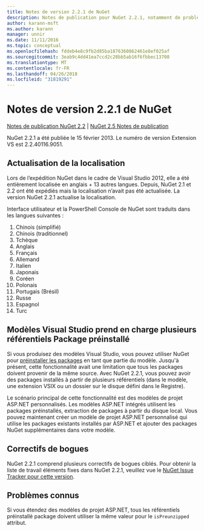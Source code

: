 ```yaml
---
title: Notes de version 2.2.1 de NuGet
description: Notes de publication pour NuGet 2.2.1, notamment de problèmes connus, des correctifs de bogues, les fonctionnalités ajoutées et dcr.
author: karann-msft
ms.author: karann
manager: unnir
ms.date: 11/11/2016
ms.topic: conceptual
ms.openlocfilehash: fddeb4e8c9fb2d85ba1876360862461e8ef025af
ms.sourcegitcommit: 3eab9c4dd41ea7ccd2c28bb5ab16f6fbbec13708
ms.translationtype: MT
ms.contentlocale: fr-FR
ms.lasthandoff: 04/26/2018
ms.locfileid: "31819291"
---
```

# <a name="nuget-221-release-notes"></a>Notes de version 2.2.1 de NuGet

[Notes de publication NuGet 2.2](../release-notes/nuget-2.2.md) | [NuGet 2.5 Notes de publication](../release-notes/nuget-2.5.md)

NuGet 2.2.1 a été publiée le 15 février 2013.  Le numéro de version Extension VS est 2.2.40116.9051.

## <a name="localization-refresh"></a>Actualisation de la localisation
Lors de l’expédition NuGet dans le cadre de Visual Studio 2012, elle a été entièrement localisée en anglais + 13 autres langues.  Depuis, NuGet 2.1 et 2.2 ont été expédiés mais la localisation n’avait pas été actualisée.  La version NuGet 2.2.1 actualise la localisation.

Interface utilisateur et la PowerShell Console de NuGet sont traduits dans les langues suivantes :

1. Chinois (simplifié)
1. Chinois (traditionnel)
1. Tchèque
1. Anglais
1. Français
1. Allemand
1. Italien
1. Japonais
1. Coréen
1. Polonais
1. Portugais (Brésil)
1. Russe
1. Espagnol
1. Turc

## <a name="visual-studio-templates-support-multiple-preinstalled-package-repositories"></a>Modèles Visual Studio prend en charge plusieurs référentiels Package préinstallé
Si vous produisez des modèles Visual Studio, vous pouvez utiliser NuGet pour [préinstaller les packages](../visual-studio-extensibility/visual-studio-templates.md) en tant que partie du modèle.  Jusqu'à présent, cette fonctionnalité avait une limitation que tous les packages doivent provenir de la même source.  Avec NuGet 2.2.1, vous pouvez avoir des packages installés à partir de plusieurs référentiels (dans le modèle, une extension VSIX ou un dossier sur le disque défini dans le Registre).

Le scénario principal de cette fonctionnalité est des modèles de projet ASP.NET personnalisés.  Les modèles ASP.NET intégrés utilisent les packages préinstallés, extraction de packages à partir du disque local.  Vous pouvez maintenant créer un modèle de projet ASP.NET personnalisé qui utilise les packages existants installés par ASP.NET et ajouter des packages NuGet supplémentaires dans votre modèle.

## <a name="bug-fixes"></a>Correctifs de bogues
NuGet 2.2.1 comprend plusieurs correctifs de bogues ciblés. Pour obtenir la liste de travail éléments fixes dans NuGet 2.2.1, veuillez vue le [NuGet Issue Tracker pour cette version](http://nuget.codeplex.com/workitem/list/advanced?keyword=&status=Closed&type=All&priority=All&release=NuGet%202.2.1&assignedTo=All&component=All&sortField=LastUpdatedDate&sortDirection=Descending&page=0).


## <a name="known-issues"></a>Problèmes connus

Si vous étendez des modèles de projet ASP.NET, tous les référentiels préinstallé package doivent utiliser la même valeur pour le `isPreunzipped` attribut.
